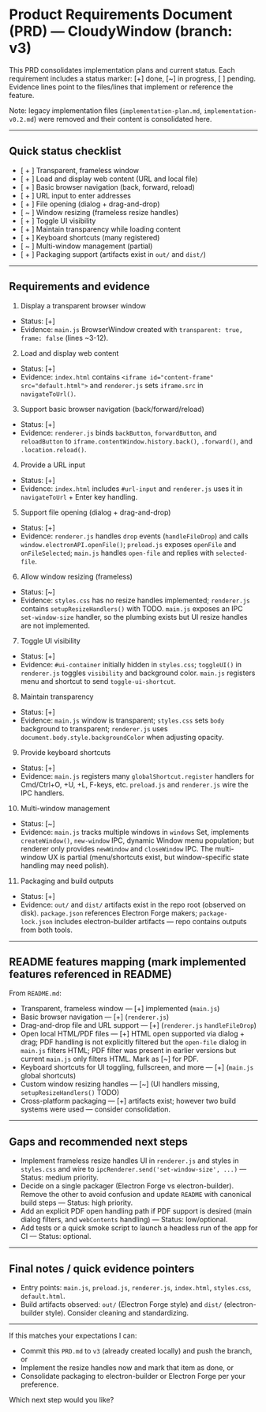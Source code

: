 # Product Requirements Document (PRD) — CloudyWindow (branch: v3)

This PRD consolidates implementation plans and current status. Each requirement includes a status marker: [+] done, [~] in progress, [ ] pending. Evidence lines point to the files/lines that implement or reference the feature.

Note: legacy implementation files (`implementation-plan.md`, `implementation-v0.2.md`) were removed and their content is consolidated here.

---

## Quick status checklist

- [ + ] Transparent, frameless window
- [ + ] Load and display web content (URL and local file)
- [ + ] Basic browser navigation (back, forward, reload)
- [ + ] URL input to enter addresses
- [ + ] File opening (dialog + drag-and-drop)
- [ ~ ] Window resizing (frameless resize handles)
- [ + ] Toggle UI visibility
- [ + ] Maintain transparency while loading content
- [ + ] Keyboard shortcuts (many registered)
- [ ~ ] Multi-window management (partial)
- [ + ] Packaging support (artifacts exist in `out/` and `dist/`)

---

## Requirements and evidence

1) Display a transparent browser window
- Status: [+]
- Evidence: `main.js` BrowserWindow created with `transparent: true, frame: false` (lines ~3-12).

2) Load and display web content
- Status: [+]
- Evidence: `index.html` contains `<iframe id="content-frame" src="default.html">` and `renderer.js` sets `iframe.src` in `navigateToUrl()`.

3) Support basic browser navigation (back/forward/reload)
- Status: [+]
- Evidence: `renderer.js` binds `backButton`, `forwardButton`, and `reloadButton` to `iframe.contentWindow.history.back()`, `.forward()`, and `.location.reload()`.

4) Provide a URL input
- Status: [+]
- Evidence: `index.html` includes `#url-input` and `renderer.js` uses it in `navigateToUrl` + Enter key handling.

5) Support file opening (dialog + drag-and-drop)
- Status: [+]
- Evidence: `renderer.js` handles `drop` events (`handleFileDrop`) and calls `window.electronAPI.openFile()`; `preload.js` exposes `openFile` and `onFileSelected`; `main.js` handles `open-file` and replies with `selected-file`.

6) Allow window resizing (frameless)
- Status: [~]
- Evidence: `styles.css` has no resize handles implemented; `renderer.js` contains `setupResizeHandlers()` with TODO. `main.js` exposes an IPC `set-window-size` handler, so the plumbing exists but UI resize handles are not implemented.

7) Toggle UI visibility
- Status: [+]
- Evidence: `#ui-container` initially hidden in `styles.css`; `toggleUI()` in `renderer.js` toggles `visibility` and background color. `main.js` registers menu and shortcut to send `toggle-ui-shortcut`.

8) Maintain transparency
- Status: [+]
- Evidence: `main.js` window is transparent; `styles.css` sets `body` background to transparent; `renderer.js` uses `document.body.style.backgroundColor` when adjusting opacity.

9) Provide keyboard shortcuts
- Status: [+]
- Evidence: `main.js` registers many `globalShortcut.register` handlers for Cmd/Ctrl+O, +U, +L, F-keys, etc. `preload.js` and `renderer.js` wire the IPC handlers.

10) Multi-window management
- Status: [~]
- Evidence: `main.js` tracks multiple windows in `windows` Set, implements `createWindow()`, `new-window` IPC, dynamic Window menu population; but renderer only provides `newWindow` and `closeWindow` IPC. The multi-window UX is partial (menu/shortcuts exist, but window-specific state handling may need polish).

11) Packaging and build outputs
- Status: [+]
- Evidence: `out/` and `dist/` artifacts exist in the repo root (observed on disk). `package.json` references Electron Forge makers; `package-lock.json` includes electron-builder artifacts — repo contains outputs from both tools.

---

## README features mapping (mark implemented features referenced in README)

From `README.md`:

- Transparent, frameless window — [+] implemented (`main.js`)
- Basic browser navigation — [+] (`renderer.js`)
- Drag-and-drop file and URL support — [+] (`renderer.js` `handleFileDrop`)
- Open local HTML/PDF files — [+] HTML open supported via dialog + drag; PDF handling is not explicitly filtered but the `open-file` dialog in `main.js` filters HTML; PDF filter was present in earlier versions but current `main.js` only filters HTML. Mark as [~] for PDF.
- Keyboard shortcuts for UI toggling, fullscreen, and more — [+] (`main.js` global shortcuts)
- Custom window resizing handles — [~] (UI handlers missing, `setupResizeHandlers()` TODO)
- Cross-platform packaging — [+] artifacts exist; however two build systems were used — consider consolidation.

---

## Gaps and recommended next steps

- Implement frameless resize handles UI in `renderer.js` and styles in `styles.css` and wire to `ipcRenderer.send('set-window-size', ...)` — Status: medium priority.
- Decide on a single packager (Electron Forge vs electron-builder). Remove the other to avoid confusion and update `README` with canonical build steps — Status: high priority.
- Add an explicit PDF open handling path if PDF support is desired (main dialog filters, and `webContents` handling) — Status: low/optional.
- Add tests or a quick smoke script to launch a headless run of the app for CI — Status: optional.

---

## Final notes / quick evidence pointers

- Entry points: `main.js`, `preload.js`, `renderer.js`, `index.html`, `styles.css`, `default.html`.
- Build artifacts observed: `out/` (Electron Forge style) and `dist/` (electron-builder style). Consider cleaning and standardizing.

---

If this matches your expectations I can:
- Commit this `PRD.md` to `v3` (already created locally) and push the branch, or
- Implement the resize handles now and mark that item as done, or
- Consolidate packaging to electron-builder or Electron Forge per your preference.

Which next step would you like?
